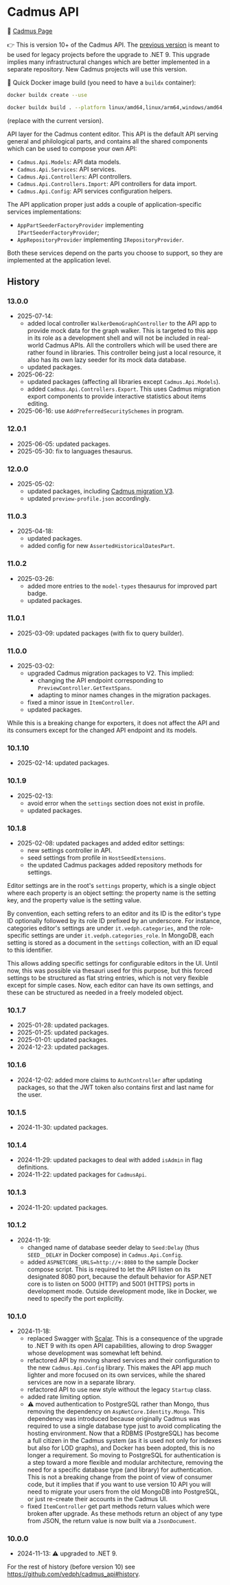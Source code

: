 # Cadmus API

👀 [Cadmus Page](https://myrmex.github.io/overview/cadmus/)

👉 This is version 10+ of the Cadmus API. The [previous version](https://github.com/vedph/cadmus_api) is meant to be used for legacy projects before the upgrade to .NET 9. This upgrade implies many infrastructural changes which are better implemented in a separate repository. New Cadmus projects will use this version.

🐋 Quick Docker image build (you need to have a `buildx` container):

```bash
docker buildx create --use

docker buildx build . --platform linux/amd64,linux/arm64,windows/amd64,windows/arm64 -t vedph2020/cadmus-api:13.0.0 -t vedph2020/cadmus-codicology-api:latest --push
```

(replace with the current version).

API layer for the Cadmus content editor. This API is the default API serving general and philological parts, and contains all the shared components which can be used to compose your own API:

- `Cadmus.Api.Models`: API data models.
- `Cadmus.Api.Services`: API services.
- `Cadmus.Api.Controllers`: API controllers.
- `Cadmus.Api.Controllers.Import`: API controllers for data import.
- `Cadmus.Api.Config`: API services configuration helpers.

The API application proper just adds a couple of application-specific services implementations:

- `AppPartSeederFactoryProvider` implementing `IPartSeederFactoryProvider`;
- `AppRepositoryProvider` implementing `IRepositoryProvider`.

Both these services depend on the parts you choose to support, so they are implemented at the application level.

## History

### 13.0.0

- 2025-07-14:
  - added local controller `WalkerDemoGraphController` to the API app to provide mock data for the graph walker. This is targeted to this app in its role as a development shell and will not be included in real-world Cadmus APIs. All the controllers which will be used there are rather found in libraries. This controller being just a local resource, it also has its own lazy seeder for its mock data database.
  - updated packages.
- 2025-06-22:
  - updated packages (affecting all libraries except `Cadmus.Api.Models`).
  - added `Cadmus.Api.Controllers.Export`. This uses Cadmus migration export components to provide interactive statistics about items editing.
- 2025-06-16: use `AddPreferredSecuritySchemes` in program.

### 12.0.1

- 2025-06-05: updated packages.
- 2025-05-30: fix to languages thesaurus.

### 12.0.0

- 2025-05-02:
  - updated packages, including [Cadmus migration V3](https://github.com/vedph/cadmus-migration-v3/tree/master).
  - updated `preview-profile.json` accordingly.

### 11.0.3

- 2025-04-18:
  - updated packages.
  - added config for new `AssertedHistoricalDatesPart`.

### 11.0.2

- 2025-03-26:
  - added more entries to the `model-types` thesaurus for improved part badge.
  - updated packages.

### 11.0.1

- 2025-03-09: updated packages (with fix to query builder).

### 11.0.0

- 2025-03-02:
  - upgraded Cadmus migration packages to V2. This implied:
    - changing the API endpoint corresponding to `PreviewController.GetTextSpans`.
    - adapting to minor names changes in the migration packages.
  - fixed a minor issue in `ItemController`.
  - updated packages.

While this is a breaking change for exporters, it does not affect the API and its consumers except for the changed API endpoint and its models.

### 10.1.10

- 2025-02-14: updated packages.

### 10.1.9

- 2025-02-13:
  - avoid error when the `settings` section does not exist in profile.
  - updated packages.

### 10.1.8

- 2025-02-08: updated packages and added editor settings:
  - new settings controller in API.
  - seed settings from profile in `HostSeedExtensions`.
  - the updated Cadmus packages added repository methods for settings.

Editor settings are in the root's `settings` property, which is a single object where each property is an object setting: the property name is the setting key, and the property value is the setting value.

By convention, each setting refers to an editor and its ID is the editor's type ID optionally followed by its role ID prefixed by an underscore. For instance, categories editor's settings are under `it.vedph.categories`, and the role-specific settings are under `it.vedph.categories_role`. In MongoDB, each setting is stored as a document in the `settings` collection, with an ID equal to this identifier.

This allows adding specific settings for configurable editors in the UI. Until now, this was possible via thesauri used for this purpose, but this forced settings to be structured as flat string entries, which is not very flexible except for simple cases. Now, each editor can have its own settings, and these can be structured as needed in a freely modeled object.

### 10.1.7

- 2025-01-28: updated packages.
- 2025-01-25: updated packages.
- 2025-01-01: updated packages.
- 2024-12-23: updated packages.

### 10.1.6

- 2024-12-02: added more claims to `AuthController` after updating packages, so that the JWT token also contains first and last name for the user.

### 10.1.5

- 2024-11-30: updated packages.

### 10.1.4

- 2024-11-29: updated packages to deal with added `isAdmin` in flag definitions.
- 2024-11-22: updated packages for `CadmusApi`.

### 10.1.3

- 2024-11-20: updated packages.

### 10.1.2

- 2024-11-19:
  - changed name of database seeder delay to `Seed:Delay` (thus `SEED__DELAY` in Docker compose) in `Cadmus.Api.Config`.
  - added `ASPNETCORE_URLS=http://+:8080` to the sample Docker compose script. This is required to let the API listen on its designated 8080 port, because the default behavior for ASP.NET core is to listen on 5000 (HTTP) and 5001 (HTTPS) ports in development mode. Outside development mode, like in Docker, we need to specify the port explicitly.

### 10.1.0

- 2024-11-18:
  - replaced Swagger with [Scalar](https://github.com/scalar/scalar). This is a consequence of the upgrade to .NET 9 with its open API capabilities, allowing to drop Swagger whose development was somewhat left behind.
  - refactored API by moving shared services and their configuration to the new `Cadmus.Api.Config` library. This makes the API app much lighter and more focused on its own services, while the shared services are now in a separate library.
  - refactored API to use new style without the legacy `Startup` class.
  - added rate limiting option.
  - ⚠️ moved authentication to PostgreSQL rather than Mongo, thus removing the dependency on `AspNetCore.Identity.Mongo`. This dependency was introduced because originally Cadmus was required to use a single database type just to avoid complicating the hosting environment. Now that a RDBMS (PostgreSQL) has become a full citizen in the Cadmus system (as it is used not only for indexes but also for LOD graphs), and Docker has been adopted, this is no longer a requirement. So moving to PostgreSQL for authentication is a step toward a more flexible and modular architecture, removing the need for a specific database type (and library) for authentication. This is not a breaking change from the point of view of consumer code, but it implies that if you want to use version 10 API you will need to migrate your users from the old MongoDB into PostgreSQL, or just re-create their accounts in the Cadmus UI.
  - fixed `ItemController` get part methods return values which were broken after upgrade. As these methods return an object of any type from JSON, the return value is now built via a `JsonDocument`.

### 10.0.0

- 2024-11-13: ⚠️ upgraded to .NET 9.

For the rest of history (before version 10) see <https://github.com/vedph/cadmus_api#history>.
